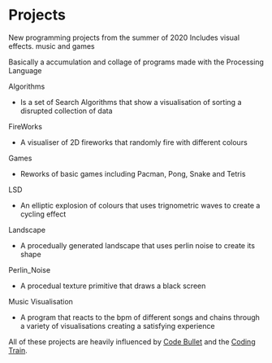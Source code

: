 # Projects
New programming projects from the summer of 2020
Includes visual effects. music and games

Basically a accumulation and collage of programs made with the Processing Language 

Algorithms 
- Is a set of Search Algorithms that show a visualisation of sorting a disrupted collection of data

FireWorks
- A visualiser of 2D fireworks that randomly fire with different colours

Games
- Reworks of basic games including Pacman, Pong, Snake and Tetris 

LSD
- An elliptic explosion of colours that uses trignometric waves to create a cycling effect

Landscape
- A procedually generated landscape that uses perlin noise to create its shape

Perlin_Noise
- A procedual texture primitive that draws a black screen 

Music Visualisation
- A program that reacts to the bpm of different songs and chains through a variety of visualisations creating a satisfying experience


All of these projects are heavily influenced by [Code Bullet](https://github.com/Code-Bullet) and the [Coding Train](https://github.com/CodingTrain). 
